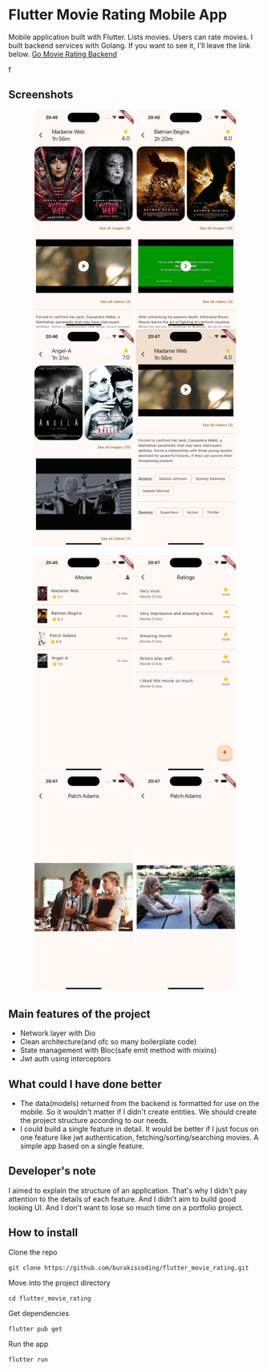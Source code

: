 # Flutter Movie Rating Mobile App

Mobile application built with Flutter. Lists movies. Users can rate movies.
I built backend services with Golang. If you want to see it, I'll leave the link below.
<a href="https://github.com/burakiscoding/go-movie-rating">Go Movie Rating Backend</a>

f

## Screenshots

<p align="center">
<img src="screenshots/movie_detail_1.png" alt="Movie detail page Madame Web" width="200"/>
<img src="screenshots/movie_detail_2.png" alt="Movie detail page Batman Begins" width="200"/>
<img src="screenshots/movie_detail_3.png" alt="Movie detail page Angel-A" width="200"/>
<img src="screenshots/movie_detail_4.png" alt="Movie detail page Madame Web description text, actors and genres" width="200"/>
</p>
<p align="center">
<img src="screenshots/movies.png" alt="Movie list" width="200"/>
<img src="screenshots/ratings.png" alt="Movie's ratings" width="200"/>
<img src="screenshots/images_1.png" alt="Patch Adams image" width="200"/>
<img src="screenshots/images_2.png" alt="Patch Adams image" width="200"/>
</p>

## Main features of the project

- Network layer with Dio
- Clean architecture(and ofc so many boilerplate code)
- State management with Bloc(safe emit method with mixins)
- Jwt auth using interceptors

## What could I have done better

- The data(models) returned from the backend is formatted for use on the mobile. So it wouldn't matter if I didn't create entities. We should create the project structure according to our needs.
- I could build a single feature in detail. It would be better if I just focus on one feature like jwt authentication, fetching/sorting/searching movies. A simple app based on a single feature.

## Developer's note

I aimed to explain the structure of an application. That's why I didn't pay attention to the details of each feature. And I didn't aim to build good looking UI. And I don't want to lose so much time on a portfolio project.

## How to install

Clone the repo
```
git clone https://github.com/burakiscoding/flutter_movie_rating.git
```
Move into the project directory
```
cd flutter_movie_rating
```
Get dependencies
```
flutter pub get
```
Run the app
```
flutter run
```